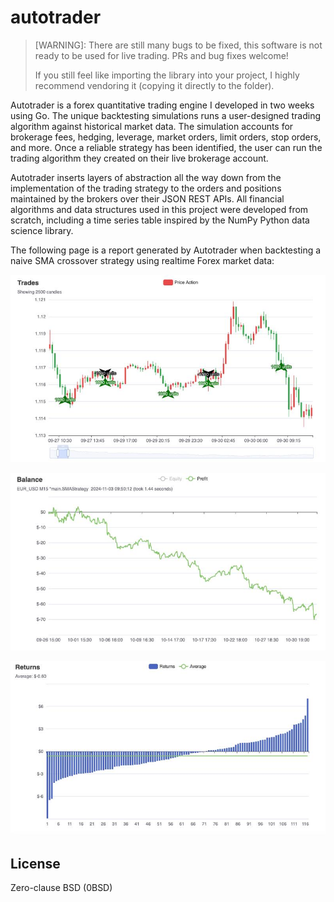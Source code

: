 # autotrader

> [WARNING]: There are still many bugs to be fixed, this software is not ready to be used for live trading. PRs and bug fixes welcome!
>
> If you still feel like importing the library into your project, I highly recommend vendoring it (copying it directly to the folder).

Autotrader is a forex quantitative trading engine I developed in two weeks using Go. The unique backtesting simulations runs a user-designed trading algorithm against historical market data. The simulation accounts for brokerage fees, hedging, leverage, market orders, limit orders, stop orders, and more. Once a reliable strategy has been identified, the user can run the trading algorithm they created on their live brokerage account.

Autotrader inserts layers of abstraction all the way down from the implementation of the trading strategy to the orders and positions maintained by the brokers over their JSON REST APIs. All financial algorithms and data structures used in this project were developed from scratch, including a time series table inspired by the NumPy Python data science library.

The following page is a report generated by Autotrader when backtesting a naive SMA crossover strategy using realtime Forex market data:

![Graph of live trades as executed by the strategy.](images/livetrades-example.jpeg)

![Return on investment of the strategy plotted over time.](images/profit-example.jpeg)

![Profitability graph of the strategy.](images/profitability-example.jpeg)

## License

Zero-clause BSD (0BSD)
